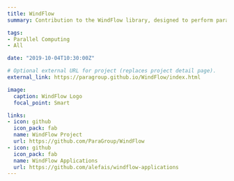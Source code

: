 ```yaml
---
title: WindFlow
summary: Contribution to the WindFlow library, designed to perform parallel stream processing on shared-memory systems. This is a project of the Parallel Programming Models ([PPMs](http://calvados.di.unipi.it/paragroup/)) group at the Department of Computer Science, University of Pisa, Italy. My contribution mainly consists in the implementation of a benchmark composed by four real-time streaming applications in the fields of fraud detection, Internet of Things, vehicular traffic monitoring and word frequency analysis. 

tags: 
- Parallel Computing
- All

date: "2019-10-04T10:30:00Z"

# Optional external URL for project (replaces project detail page).
external_link: https://paragroup.github.io/WindFlow/index.html

image:
  caption: WindFlow Logo
  focal_point: Smart

links:
- icon: github
  icon_pack: fab
  name: WindFlow Project
  url: https://github.com/ParaGroup/WindFlow
- icon: github
  icon_pack: fab
  name: WindFlow Applications
  url: https://github.com/alefais/windflow-applications
---
```

